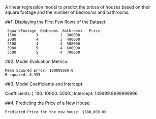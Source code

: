 A linear regression model to predict the prices of houses based on their square footage and the number of bedrooms and bathrooms. 



##1. Displaying the First Few Rows of the Dataset:

     SquareFootage  Bedrooms  Bathrooms   Price
     1500         3          2  300000
     2000         4          3  400000
     2500         4          3  500000
     3000         5          4  600000
     3500         5          4  700000

##2. Model Evaluation Metrics:

    Mean Squared Error: 100000000.0
    R-squared: 0.995

##3. Model Coefficients and Intercept:

  Coefficients: [  100. 10000.  5000.]
   Intercept: 149999.9999999996

##4. Predicting the Price of a New House:

    Predicted Price for the new house: $580,000.00
